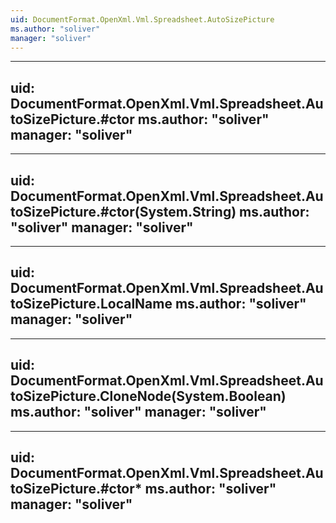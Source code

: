 ```yaml
---
uid: DocumentFormat.OpenXml.Vml.Spreadsheet.AutoSizePicture
ms.author: "soliver"
manager: "soliver"
---
```


---
uid: DocumentFormat.OpenXml.Vml.Spreadsheet.AutoSizePicture.#ctor
ms.author: "soliver"
manager: "soliver"
---

---
uid: DocumentFormat.OpenXml.Vml.Spreadsheet.AutoSizePicture.#ctor(System.String)
ms.author: "soliver"
manager: "soliver"
---

---
uid: DocumentFormat.OpenXml.Vml.Spreadsheet.AutoSizePicture.LocalName
ms.author: "soliver"
manager: "soliver"
---

---
uid: DocumentFormat.OpenXml.Vml.Spreadsheet.AutoSizePicture.CloneNode(System.Boolean)
ms.author: "soliver"
manager: "soliver"
---

---
uid: DocumentFormat.OpenXml.Vml.Spreadsheet.AutoSizePicture.#ctor*
ms.author: "soliver"
manager: "soliver"
---
